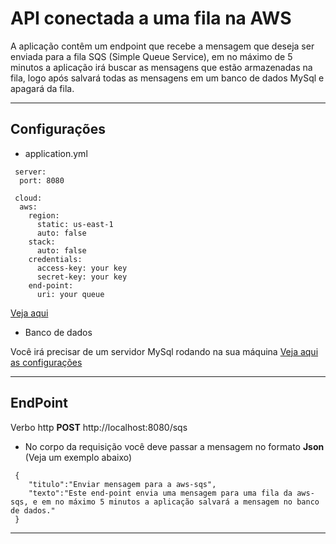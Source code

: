# API conectada a uma fila na AWS

 A aplicação contêm um endpoint que recebe a mensagem que deseja ser enviada para a fila SQS (Simple Queue Service),
 em no máximo de 5 minutos a aplicação irá buscar as mensagens que estão armazenadas na fila, logo após salvará
 todas as mensagens em um banco de dados MySql e apagará da fila.
 
 ***
 ## Configurações

 * application.yml
~~~
 server:
  port: 8080

 cloud:
  aws:
    region:
      static: us-east-1
      auto: false
    stack:
      auto: false
    credentials:
      access-key: your key
      secret-key: your key
    end-point:
      uri: your queue
~~~
  [Veja aqui](https://github.com/FernandesJr/sqs-aws/blob/main/src/main/resources/application.yml)


 * Banco de dados
 
  Você irá precisar de um servidor MySql rodando na sua máquina
  [Veja aqui as configurações](https://github.com/FernandesJr/sqs-aws/blob/main/src/main/resources/application.properties)

 ***
 ## EndPoint

 Verbo http **POST**
 http://localhost:8080/sqs

 * No corpo da requisição você deve passar a mensagem no formato **Json** (Veja um exemplo abaixo)
~~~
 {
    "titulo":"Enviar mensagem para a aws-sqs",
    "texto":"Este end-point envia uma mensagem para uma fila da aws-sqs, e em no máximo 5 minutos a aplicação salvará a mensagem no banco de dados."
 } 
~~~
***

